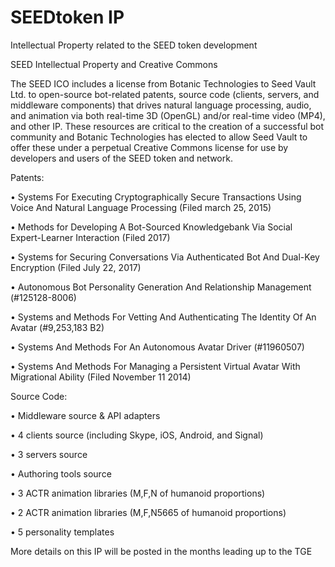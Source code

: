 # SEEDtoken IP
Intellectual Property related to the SEED token development

SEED Intellectual Property and Creative Commons

The SEED ICO includes a license from Botanic Technologies to Seed Vault Ltd. to open-source bot-related patents, source code (clients, servers, and middleware components) that drives natural language processing, audio, and animation via both real-time 3D (OpenGL) and/or real-time video (MP4), and other IP. These resources are critical to the creation of a successful bot community and Botanic Technologies has elected to allow Seed Vault to offer these under a perpetual Creative Commons license for use by developers and users of the SEED token and network.

Patents:

•	Systems For Executing Cryptographically Secure Transactions Using Voice And Natural Language Processing (Filed march 25, 2015)

•	Methods for Developing A Bot-Sourced Knowledgebank Via Social Expert-Learner Interaction (Filed 2017)

•	Systems for Securing Conversations Via Authenticated Bot And Dual-Key Encryption (Filed July 22, 2017)

•	Autonomous Bot Personality Generation And Relationship Management (#125128-8006)

•	Systems and Methods For Vetting And Authenticating The Identity Of An Avatar (#9,253,183 B2)

•	Systems And Methods For An Autonomous Avatar Driver (#11960507)

•	Systems And Methods For Managing a Persistent Virtual Avatar With Migrational Ability (Filed November 11 2014)


Source Code:

•	Middleware source & API adapters

•	4 clients source (including Skype, iOS, Android, and Signal)

•	3 servers source

•	Authoring tools source

•	3 ACTR animation libraries (M,F,N of humanoid proportions)

•	2 ACTR animation libraries (M,F,N5665 of humanoid proportions) 

•	5 personality templates 


More details on this IP will be posted in the months leading up to the TGE
	
